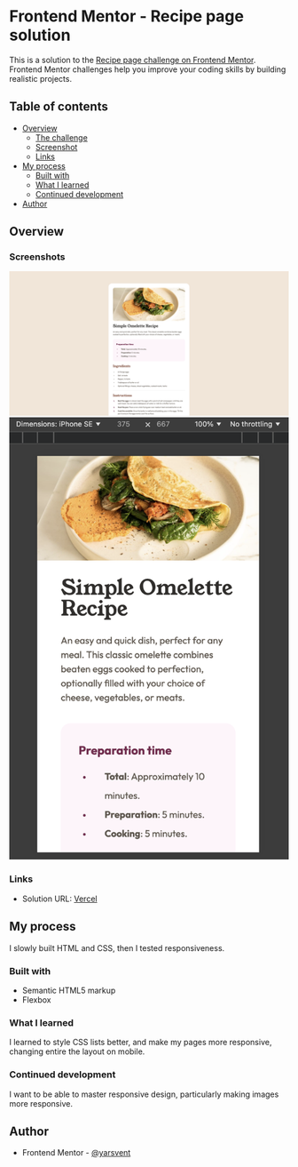 # Frontend Mentor - Recipe page solution

This is a solution to the [Recipe page challenge on Frontend Mentor](https://www.frontendmentor.io/challenges/recipe-page-KiTsR8QQKm). Frontend Mentor challenges help you improve your coding skills by building realistic projects.

## Table of contents

- [Overview](#overview)
  - [The challenge](#the-challenge)
  - [Screenshot](#screenshot)
  - [Links](#links)
- [My process](#my-process)
  - [Built with](#built-with)
  - [What I learned](#what-i-learned)
  - [Continued development](#continued-development)
- [Author](#author)

## Overview

### Screenshots

![Desktop](screenshots/desktop.png)
![Mobile](screenshots/mobile.png)

### Links

- Solution URL: [Vercel](https://project-recipe-page-xi.vercel.app/)

## My process
I slowly built HTML and CSS, then I tested responsiveness.

### Built with

- Semantic HTML5 markup
- Flexbox

### What I learned

I learned to style CSS lists better, and make my pages more responsive, changing entire the layout on mobile.

### Continued development

I want to be able to master responsive design, particularly making images more responsive.

## Author

- Frontend Mentor - [@yarsvent](https://www.frontendmentor.io/profile/yarsvent)
